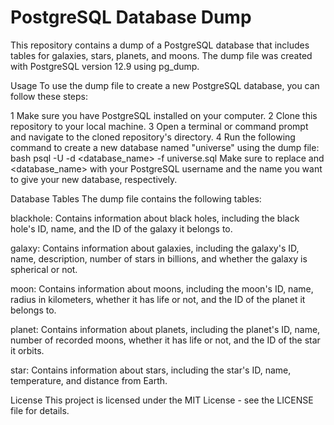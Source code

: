   # PostgreSQL Database Dump
This repository contains a dump of a PostgreSQL database that includes tables for galaxies, stars, planets, and moons. 
The dump file was created with PostgreSQL version 12.9 using pg_dump.

  Usage
To use the dump file to create a new PostgreSQL database, you can follow these steps:

1 Make sure you have PostgreSQL installed on your computer.
2 Clone this repository to your local machine.
3 Open a terminal or command prompt and navigate to the cloned repository's directory.
4 Run the following command to create a new database named "universe" using the dump file:
bash
  psql -U <username> -d <database_name> -f universe.sql
Make sure to replace <username> and <database_name> with your PostgreSQL username and the name you want to give your 
new database, respectively.

  Database Tables
The dump file contains the following tables:

  blackhole: Contains information about black holes, including the black hole's ID, name, and the ID of the galaxy it belongs to.

  galaxy: Contains information about galaxies, including the galaxy's ID, name, description, number of stars in billions, 
and whether the galaxy is spherical or not.

  moon: Contains information about moons, including the moon's ID, name, radius in kilometers, whether it has life or not, 
and the ID of the planet it belongs to.

  planet: Contains information about planets, including the planet's ID, name, number of recorded moons, whether it has 
life or not, and the ID of the star it orbits.

  star: Contains information about stars, including the star's ID, name, temperature, and distance from Earth.

  License
This project is licensed under the MIT License - see the LICENSE file for details.
